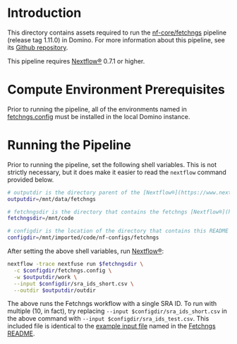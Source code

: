 # Introduction
This directory contains assets required to run the [nf-core/fetchngs](https://github.com/nf-core/fetchngs) pipeline (release tag 1.11.0) in Domino. For more information about this pipeline, see its [Github repository](https://github.com/nf-core/fetchngs).

This pipeline requires [Nextflow®](https://www.nextflow.io/) 0.7.1 or higher.

# Compute Environment Prerequisites
Prior to running the pipeline, all of the environments named in [fetchngs.config](./fetchngs.config) must be installed in the local Domino instance.

# Running the Pipeline
Prior to running the pipeline, set the following shell variables. This is not strictly necessary, but it does make it easier to read the `nextflow` command provided below.
```bash
# outputdir is the directory parent of the [Nextflow®](https://www.nextflow.io/) work directory. It must be in shared storage, such as a Domino dataset directory or an external data volume.
outputdir=/mnt/data/fetchngs

# fetchngsdir is the directory that contains the fetchngs [Nextflow®](https://www.nextflow.io/) pipeline. If this is not available locally, it can be loaded directly from the web by specifying fetchngsdir=nf-core/fetchngs
fetchngsdir=/mnt/code

# configdir is the location of the directory that contains this README
configdir=/mnt/imported/code/nf-configs/fetchngs
```
After setting the above shell variables, run [Nextflow®](https://www.nextflow.io/):
```bash
nextflow -trace nextfuse run $fetchngsdir \
  -c $configdir/fetchngs.config \
  -w $outputdir/work \
  --input $configdir/sra_ids_short.csv \
  --outdir $outputdir/outdir
```
The above runs the Fetchngs workflow with a single SRA ID. To run with multiple (10, in fact), try replacing `--input $configdir/sra_ids_short.csv` in the above command with `--input $configdir/sra_ids_test.csv`. This included file is identical to the [example input file](https://raw.githubusercontent.com/nf-core/test-datasets/fetchngs/sra_ids_test.csv) named in the [Fetchngs README](https://github.com/nf-core/fetchngs).
